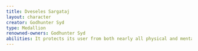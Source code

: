 ```yaml
---
title: Dveseles Sargataj
layout: character
creator: Godhunter Syd
type: Medallion
renowned-owners: Godhunter Syd
abilities: It protects its user from both nearly all physical and mental harm
---
```


